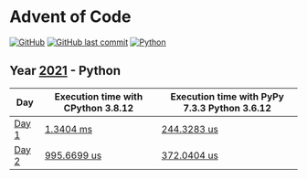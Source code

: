 # Advent of Code

[![GitHub](https://img.shields.io/github/license/Noettore/AdventOfCode)](../LICENSE)
[![GitHub last commit](https://img.shields.io/github/last-commit/Noettore/AdventOfCode)](https://github.com/Noettore/AdventOfCode/commit/master)
[![Python](https://github.com/Noettore/AdventOfCode/workflows/Python/badge.svg)](https://github.com/Noettore/AdventOfCode/actions?query=workflow%3APython)

## Year [2021](https://adventofcode.com/2021/) - Python

| Day                                            | Execution time with CPython 3.8.12             | Execution time with PyPy 7.3.3 Python 3.6.12   |
| ---------------------------------------------- | ---------------------------------------------- | ---------------------------------------------- |
| [Day 1](https://adventofcode.com/2021/day/1)   | [1.3404 ms](./solutions/day_01.py)             | [244.3283 us](./solutions/day_01.py)           |
| [Day 2](https://adventofcode.com/2021/day/2)   | [995.6699 us](./solutions/day_02.py)           | [372.0404 us](./solutions/day_02.py)           |
